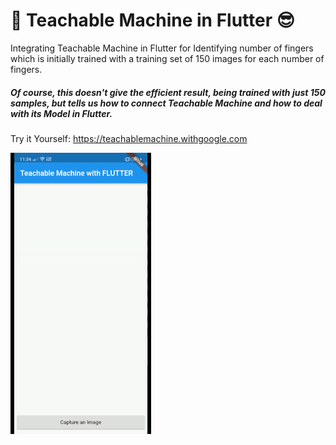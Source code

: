 # :rocket: Teachable Machine in Flutter :sunglasses:

Integrating Teachable Machine in Flutter for Identifying number of fingers which is initially trained with a training set of 150 images for each number of fingers.

##### Of course, this doesn't give the efficient result, being trained with just 150 samples, but tells us how to connect Teachable Machine and how to deal with its Model in Flutter.

Try it Yourself: https://teachablemachine.withgoogle.com

![Sample](Demo/demo.gif)
